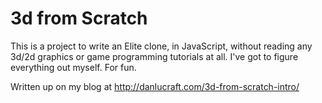 3d from Scratch
===============

This is a project to write an Elite clone, in JavaScript, without reading any 
3d/2d graphics or game programming tutorials at all. I've got to figure everything
out myself. For fun.

Written up on my blog at http://danlucraft.com/3d-from-scratch-intro/
